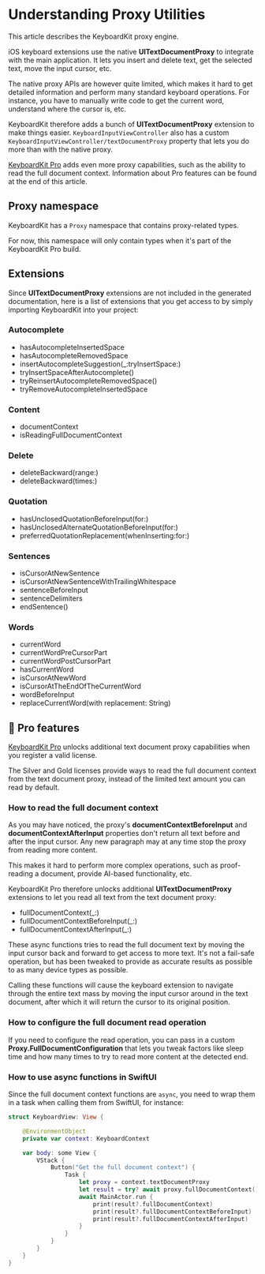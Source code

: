 # Understanding Proxy Utilities

This article describes the KeyboardKit proxy engine.

iOS keyboard extensions use the native **UITextDocumentProxy** to integrate with the main application. It lets you insert and delete text, get the selected text, move the input cursor, etc.

The native proxy APIs are however quite limited, which makes it hard to get detailed information and perform many standard keyboard operations. For instance, you have to manually write code to get the current word, understand where the cursor is, etc.

KeyboardKit therefore adds a bunch of **UITextDocumentProxy** extension to make things easier. ``KeyboardInputViewController`` also has a custom ``KeyboardInputViewController/textDocumentProxy`` property that lets you do more than with the native proxy. 

[KeyboardKit Pro][Pro] adds even more proxy capabilities, such as the ability to read the full document context. Information about Pro features can be found at the end of this article. 



## Proxy namespace

KeyboardKit has a ``Proxy`` namespace that contains proxy-related types.

For now, this namespace will only contain types when it's part of the KeyboardKit Pro build.



## Extensions

Since **UITextDocumentProxy** extensions are not included in the generated documentation, here is a list of extensions that you get access to by simply importing KeyboardKit into your project:


### Autocomplete

- hasAutocompleteInsertedSpace
- hasAutocompleteRemovedSpace
- insertAutocompleteSuggestion(_:tryInsertSpace:)
- tryInsertSpaceAfterAutocomplete()
- tryReinsertAutocompleteRemovedSpace()
- tryRemoveAutocompleteInsertedSpace

### Content

- documentContext  
- isReadingFullDocumentContext

### Delete

- deleteBackward(range:)
- deleteBackward(times:)

### Quotation

- hasUnclosedQuotationBeforeInput(for:)
- hasUnclosedAlternateQuotationBeforeInput(for:)
- preferredQuotationReplacement(whenInserting:for:)

### Sentences

- isCursorAtNewSentence
- isCursorAtNewSentenceWithTrailingWhitespace
- sentenceBeforeInput
- sentenceDelimiters
- endSentence()

### Words

- currentWord
- currentWordPreCursorPart
- currentWordPostCursorPart
- hasCurrentWord
- isCursorAtNewWord
- isCursorAtTheEndOfTheCurrentWord
- wordBeforeInput
- replaceCurrentWord(with replacement: String)



## 👑 Pro features

[KeyboardKit Pro][Pro] unlocks additional text document proxy capabilities when you register a valid license.

The Silver and Gold licenses provide ways to read the full document context from the text document proxy, instead of the limited text amount you can read by default.


### How to read the full document context

As you may have noticed, the proxy's **documentContextBeforeInput** and **documentContextAfterInput** properties don't return all text before and after the input cursor. Any new paragraph may at any time stop the proxy from reading more content.

This makes it hard to perform more complex operations, such as proof-reading a document, provide AI-based functionality, etc.

KeyboardKit Pro therefore unlocks additional **UITextDocumentProxy** extensions to let you read all text from the text document proxy:

- fullDocumentContext(_:)
- fullDocumentContextBeforeInput(_:)
- fullDocumentContextAfterInput(_:)

These async functions tries to read the full document text by moving the input cursor back and forward to get access to more text. It's not a fail-safe operation, but has been tweaked to provide as accurate results as possible to as many device types as possible.

Calling these functions will cause the keyboard extension to navigate through the entire text mass by moving the input cursor around in the text document, after which it will return the cursor to its original position.


### How to configure the full document read operation

If you need to configure the read operation, you can pass in a custom **Proxy.FullDocumentConfiguration** that lets you tweak factors like sleep time and how many times to try to read more content at the detected end.


### How to use async functions in SwiftUI

Since the full document context functions are `async`, you need to wrap them in a task when calling them from SwiftUI, for instance:

```swift
struct KeyboardView: View {

    @EnvironmentObject
    private var context: KeyboardContext

    var body: some View {
        VStack {
            Button("Get the full document context") {
                Task {
                    let proxy = context.textDocumentProxy
                    let result = try? await proxy.fullDocumentContext()
                    await MainActor.run {
                        print(result?.fullDocumentContext)
                        print(result?.fullDocumentContextBeforeInput)
                        print(result?.fullDocumentContextAfterInput)
                    }
                }
            }
        }
    }
}
```





[Pro]: https://github.com/KeyboardKit/KeyboardKitPro
